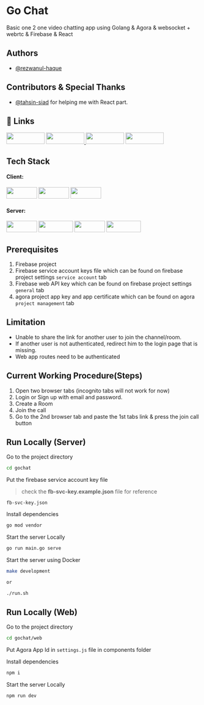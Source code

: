# Go Chat

Basic one 2 one video chatting app using Golang & Agora & websocket + webrtc & Firebase & React

## Authors

- [@rezwanul-haque](https://www.github.com/rezwanul-haque)

## Contributors & Special Thanks
- [@tahsin-siad](https://github.com/tahsinsiad) for helping me with React part.

## 🔗 Links

<p float="left">
    <a href="https://rezwanul-haque.hashnode.dev/"><img src="https://img.shields.io/badge/my_blog-004?style=for-the-badge&logo=blogger&logoColor=white" width="100" height="30px" /></a>
    <a href="https://rezwanul-haque-portfolio.herokuapp.com/en/"><img src="https://img.shields.io/badge/my_portfolio-001?style=for-the-badge&logo=ko-fi&logoColor=white" width="100" height="30px" /> </a>
    <a href="https://www.linkedin.com/in/rezwanul-haque/"><img src="https://img.shields.io/badge/linkedin-0A66C2?style=for-the-badge&logo=linkedin&logoColor=white" width="100" height="30px" /></a>
    <a href="https://twitter.com/Rezwanul__Haque"><img src="https://img.shields.io/badge/twitter-1DA1F2?style=for-the-badge&logo=twitter&logoColor=white" width="100" height="30px" /></a>
</p>

## Tech Stack

#### **Client:**

<p>
    <img src="https://img.shields.io/badge/react-%2320232a.svg?style=for-the-badge&logo=react&logoColor=%2361DAFB" width="80" height="30px" />
    <img src="https://img.shields.io/badge/bootstrap-%23563D7C.svg?style=for-the-badge&logo=bootstrap&logoColor=white" width="80" height="30px" />
    <img src="https://img.shields.io/badge/MUI-%230081CB.svg?style=for-the-badge&logo=material-ui&logoColor=white" width="80" height="30px" />
</p>

#### **Server:**

<p>
    <img src="https://img.shields.io/badge/go-%2300ADD8.svg?style=flat-square&logo=go&logoColor=white" width="80" height="30px" />
    <img src="https://img.shields.io/badge/Echo-Framework-brightgreen" width="90" height="30px" />
    <img src="https://img.shields.io/badge/firebase-%23039BE5.svg?style=for-the-badge&logo=firebase" width="80" height="30px" />
    <img src="https://img.shields.io/badge/Agora-Agora.io-blue" width="90" height="30px" />
</p>

## Prerequisites

1. Firebase project
2. Firebase service account keys file which can be found on firebase project settings `service account` tab
3. Firebase web API key which can be found on firebase project settings `general` tab
4. agora project app key and app certificate which can be found on agora `project management` tab

## Limitation

- Unable to share the link for another user to join the channel/room.
- If another user is not authenticated, redirect him to the login page that is missing.
- Web app routes need to be authenticated

## Current Working Procedure(Steps)

1. Open two browser tabs (incognito tabs will not work for now)
2. Login or Sign up with email and password.
3. Create a Room
4. Join the call
5. Go to the 2nd browser tab and paste the 1st tabs link & press the join call button

## Run Locally (Server)

Go to the project directory

```bash
cd gochat
```

Put the firebase service account key file

> check the **fb-svc-key.example.json** file for reference

```
fb-svc-key.json
```

Install dependencies

```bash
go mod vendor
```

Start the server Locally

```bash
go run main.go serve
```

Start the server using Docker

```bash
make development

or

./run.sh
```

## Run Locally (Web)

Go to the project directory

```bash
cd gochat/web
```

Put Agora App Id in `settings.js` file in components folder

Install dependencies

```bash
npm i
```

Start the server Locally

```bash
npm run dev
```
